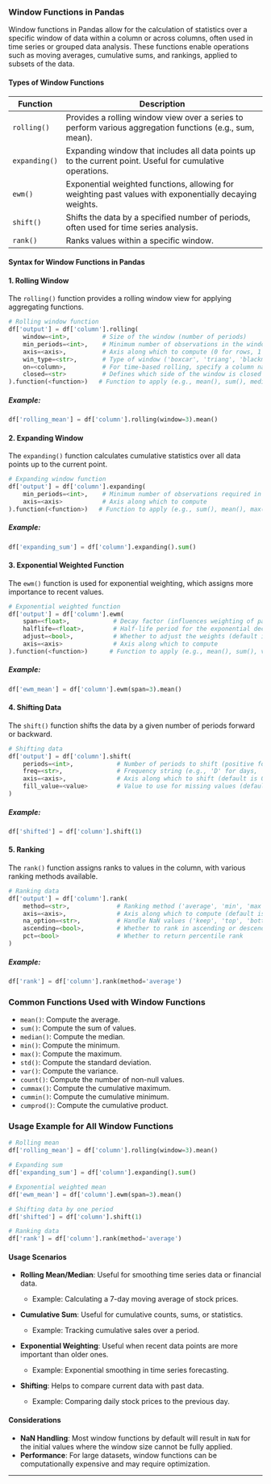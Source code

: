 ### Window Functions in Pandas

Window functions in Pandas allow for the calculation of statistics over a specific window of data within a column or across columns, often used in time series or grouped data analysis. These functions enable operations such as moving averages, cumulative sums, and rankings, applied to subsets of the data.

#### Types of Window Functions

| **Function**                 | **Description**                                                                 |
|------------------------------|---------------------------------------------------------------------------------|
| `rolling()`                  | Provides a rolling window view over a series to perform various aggregation functions (e.g., sum, mean). |
| `expanding()`                | Expanding window that includes all data points up to the current point. Useful for cumulative operations. |
| `ewm()`                      | Exponential weighted functions, allowing for weighting past values with exponentially decaying weights. |
| `shift()`                    | Shifts the data by a specified number of periods, often used for time series analysis. |
| `rank()`                     | Ranks values within a specific window.                                           |


#### Syntax for Window Functions in Pandas

#### 1. **Rolling Window**

The `rolling()` function provides a rolling window view for applying aggregating functions.

```python
# Rolling window function
df['output'] = df['column'].rolling(
    window=<int>,         # Size of the window (number of periods)
    min_periods=<int>,    # Minimum number of observations in the window (default is window size)
    axis=<axis>,          # Axis along which to compute (0 for rows, 1 for columns)
    win_type=<str>,       # Type of window ('boxcar', 'triang', 'blackman', etc.)
    on=<column>,          # For time-based rolling, specify a column name to be used for the window
    closed=<str>          # Defines which side of the window is closed ('right', 'left', 'both', 'neither')
).function(<function>)   # Function to apply (e.g., mean(), sum(), median(), etc.)
```

##### Example:

```python
df['rolling_mean'] = df['column'].rolling(window=3).mean()
```

#### 2. **Expanding Window**

The `expanding()` function calculates cumulative statistics over all data points up to the current point.

```python
# Expanding window function
df['output'] = df['column'].expanding(
    min_periods=<int>,    # Minimum number of observations required in the window
    axis=<axis>           # Axis along which to compute
).function(<function>)   # Function to apply (e.g., sum(), mean(), max(), etc.)
```

##### Example:

```python
df['expanding_sum'] = df['column'].expanding().sum()
```

#### 3. **Exponential Weighted Function**

The `ewm()` function is used for exponential weighting, which assigns more importance to recent values.

```python
# Exponential weighted function
df['output'] = df['column'].ewm(
    span=<float>,            # Decay factor (influences weighting of past values)
    halflife=<float>,        # Half-life period for the exponential decay
    adjust=<bool>,           # Whether to adjust the weights (default is True)
    axis=<axis>              # Axis along which to compute
).function(<function>)      # Function to apply (e.g., mean(), sum(), var(), etc.)
```

##### Example:

```python
df['ewm_mean'] = df['column'].ewm(span=3).mean()
```

#### 4. **Shifting Data**

The `shift()` function shifts the data by a given number of periods forward or backward.

```python
# Shifting data
df['output'] = df['column'].shift(
    periods=<int>,            # Number of periods to shift (positive for forward, negative for backward)
    freq=<str>,               # Frequency string (e.g., 'D' for days, 'H' for hours) (optional)
    axis=<axis>,              # Axis along which to shift (default is 0)
    fill_value=<value>        # Value to use for missing values (default is NaN)
)
```

##### Example:

```python
df['shifted'] = df['column'].shift(1)
```

#### 5. **Ranking**

The `rank()` function assigns ranks to values in the column, with various ranking methods available.

```python
# Ranking data
df['output'] = df['column'].rank(
    method=<str>,             # Ranking method ('average', 'min', 'max', 'first', 'dense')
    axis=<axis>,              # Axis along which to compute (default is 0)
    na_option=<str>,          # Handle NaN values ('keep', 'top', 'bottom')
    ascending=<bool>,         # Whether to rank in ascending or descending order
    pct=<bool>                # Whether to return percentile rank
)
```

##### Example:

```python
df['rank'] = df['column'].rank(method='average')
```

### Common Functions Used with Window Functions

- `mean()`: Compute the average.
- `sum()`: Compute the sum of values.
- `median()`: Compute the median.
- `min()`: Compute the minimum.
- `max()`: Compute the maximum.
- `std()`: Compute the standard deviation.
- `var()`: Compute the variance.
- `count()`: Compute the number of non-null values.
- `cummax()`: Compute the cumulative maximum.
- `cummin()`: Compute the cumulative minimum.
- `cumprod()`: Compute the cumulative product.

### Usage Example for All Window Functions

```python
# Rolling mean
df['rolling_mean'] = df['column'].rolling(window=3).mean()

# Expanding sum
df['expanding_sum'] = df['column'].expanding().sum()

# Exponential weighted mean
df['ewm_mean'] = df['column'].ewm(span=3).mean()

# Shifting data by one period
df['shifted'] = df['column'].shift(1)

# Ranking data
df['rank'] = df['column'].rank(method='average')
```

#### Usage Scenarios

- **Rolling Mean/Median**: Useful for smoothing time series data or financial data.
  - Example: Calculating a 7-day moving average of stock prices.
  
- **Cumulative Sum**: Useful for cumulative counts, sums, or statistics.
  - Example: Tracking cumulative sales over a period.
  
- **Exponential Weighting**: Useful when recent data points are more important than older ones.
  - Example: Exponential smoothing in time series forecasting.
  
- **Shifting**: Helps to compare current data with past data.
  - Example: Comparing daily stock prices to the previous day.

#### Considerations
- **NaN Handling**: Most window functions by default will result in `NaN` for the initial values where the window size cannot be fully applied.
- **Performance**: For large datasets, window functions can be computationally expensive and may require optimization.

---
